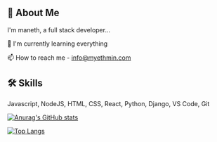 
## 🚀 About Me
I'm maneth, a full stack developer...

🧠 I'm currently learning everything

📫 How to reach me - info@myethmin.com

## 🛠 Skills
Javascript, NodeJS, HTML, CSS, React, Python, Django, VS Code, Git

[![Anurag's GitHub stats](https://github-readme-stats.vercel.app/api?username=manethyethmin&show_icons=true&theme=dark)](https://github.com/anuraghazra/github-readme-stats)

[![Top Langs](https://github-readme-stats.vercel.app/api/top-langs/?username=manethyethmin&show_icons=true&theme=dark)](https://github.com/anuraghazra/github-readme-stats)


